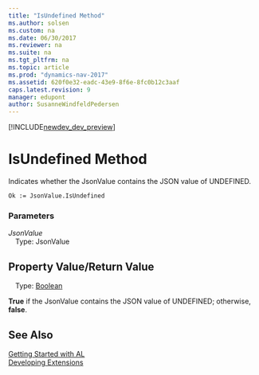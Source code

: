 ```yaml
---
title: "IsUndefined Method"
ms.author: solsen
ms.custom: na
ms.date: 06/30/2017
ms.reviewer: na
ms.suite: na
ms.tgt_pltfrm: na
ms.topic: article
ms.prod: "dynamics-nav-2017"
ms.assetid: 620f0e32-eadc-43e9-8f6e-8fc0b12c3aaf
caps.latest.revision: 9
manager: edupont
author: SusanneWindfeldPedersen
---
```


[!INCLUDE[newdev_dev_preview](../includes/newdev_dev_preview.md)]

# IsUndefined Method

Indicates whether the JsonValue contains the JSON value of UNDEFINED.

```
Ok := JsonValue.IsUndefined
```

### Parameters
*JsonValue*  
&emsp;Type: JsonValue

## Property Value/Return Value
&emsp;Type: [Boolean](/datatypes/devenv-boolean-data-type.md)

**True** if the JsonValue contains the JSON value of UNDEFINED; otherwise, **false**.

## See Also
[Getting Started with AL](../devenv-get-started.md)  
[Developing Extensions](../devenv-dev-overview.md)
